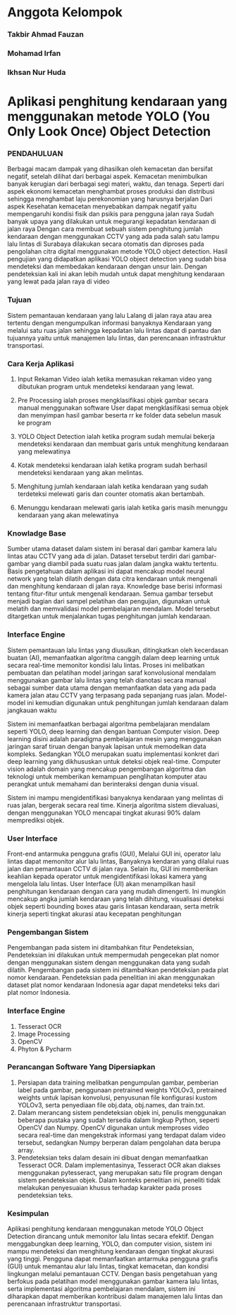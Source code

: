 # Anggota Kelompok 
### Takbir Ahmad Fauzan  
### Mohamad Irfan
### Ikhsan Nur Huda

# Aplikasi penghitung kendaraan yang menggunakan metode YOLO (You Only Look Once) Object Detection

### PENDAHULUAN 
Berbagai macam dampak yang dihasilkan oleh kemacetan dan bersifat negatif, setelah dilihat dari berbagai aspek. Kemacetan menimbulkan banyak kerugian dari berbagai segi materi, waktu, dan tenaga. Seperti dari aspek ekonomi kemacetan menghambat proses produksi dan distribusi sehingga menghambat laju perekonomian yang harusnya berjalan Dari aspek Kesehatan kemacetan menyebabkan dampak negatif yaitu mempengaruhi kondisi fisik dan psikis para pengguna jalan raya Sudah banyak upaya yang dilakukan untuk megurangi kepadatan kendaraan di jalan raya Dengan cara membuat sebuah sistem penghitung jumlah kendaraan dengan menggunakan CCTV yang ada pada salah satu lampu lalu lintas di Surabaya dilakukan secara otomatis dan diproses pada pengolahan citra digital menggunakan metode YOLO object detection. Hasil pengujian yang didapatkan aplikasi YOLO object detection yang sudah bisa mendeteksi dan membedakan kendaraan dengan unsur lain. Dengan pendeteksian kali ini akan lebih mudah untuk dapat menghitung kendaraan yang lewat pada jalan raya di video

### Tujuan 
Sistem pemantauan kendaraan yang lalu Lalang di jalan raya atau area tertentu dengan mengumpulkan informasi banyaknya Kendaraan yang melalui satu ruas jalan sehingga  kepadatan lalu lintas dapat di pantau dan tujuannya yaitu untuk manajemen lalu lintas, dan perencanaan infrastruktur transportasi.

### Cara Kerja Aplikasi 
1.	Input Rekaman Video ialah ketika memasukan rekaman video yang dibutukan program untuk mendeteksi kendaraan yang lewat.

2.	Pre Processing ialah proses mengklasifikasi objek gambar secara manual menggunakan software User dapat mengklasifikasi semua objek dan menyimpan hasil gambar beserta rr ke folder data sebelun masuk ke program
  
3.	YOLO Object Detection ialah ketika program sudah memulai bekerja mendeteksi kendaraan dan membuat garis untuk menghitung kendaraan yang melewatinya
   
4.	Kotak mendeteksi kendaraan ialah ketika program sudah berhasil mendeteksi kendaraan yang akan melintas.
   
5.	Menghitung jumlah kendaraan ialah ketika kendaraan yang sudah terdeteksi melewati garis dan counter otomatis akan bertambah.
   
6.	Menunggu kendaraan melewati garis ialah ketika garis masih menunggu kendaraan yang akan melewatinya

### Knowladge Base
Sumber utama dataset dalam sistem ini berasal dari gambar kamera lalu lintas atau CCTV yang ada di jalan. Dataset tersebut terdiri dari gambar-gambar yang diambil pada suatu ruas jalan dalam jangka waktu tertentu. Basis pengetahuan dalam aplikasi ini dapat mencakup model neural network yang telah dilatih dengan data citra kendaraan untuk mengenali dan menghitung kendaraan di jalan raya. Knowledge base berisi informasi tentang fitur-fitur untuk mengenali kendaraan. Semua gambar tersebut menjadi bagian dari sampel pelatihan dan pengujian, digunakan untuk melatih dan memvalidasi model pembelajaran mendalam. Model tersebut ditargetkan untuk menjalankan tugas penghitungan jumlah kendaraan.

### Interface Engine 
Sistem pemantauan lalu lintas yang diusulkan, ditingkatkan oleh kecerdasan buatan (AI), memanfaatkan algoritma canggih dalam deep learning  untuk secara real-time memonitor kondisi lalu lintas. Proses ini melibatkan pembuatan dan pelatihan model jaringan saraf konvolusional mendalam menggunakan gambar lalu lintas yang telah dianotasi secara manual sebagai sumber data utama dengan memanfaatkan data yang ada pada kamera jalan atau CCTV yang terpasang pada sepanjang ruas jalan. Model-model ini kemudian digunakan untuk penghitungan jumlah kendaraan dalam jangkauan waktu 

Sistem ini memanfaatkan berbagai algoritma pembelajaran mendalam seperti  YOLO, deep learning dan dengan bantuan Computer vision. Deep learning disini adalah paradigma pembelajaran mesin yang menggunakan jaringan saraf tiruan dengan banyak lapisan untuk memodelkan data kompleks. Sedangkan YOLO merupakan suatu implementasi konkret dari deep learning yang dikhususkan untuk deteksi objek real-time. Computer vision adalah domain yang mencakup pengembangan algoritma dan teknologi untuk memberikan kemampuan penglihatan komputer atau perangkat untuk memahami dan berinteraksi dengan dunia visual.

Sistem ini mampu mengidentifikasi banyaknya kendaraan yang melintas di ruas jalan, bergerak secara real time. Kinerja algoritma sistem dievaluasi, dengan menggunakan YOLO mencapai tingkat akurasi 90% dalam memprediksi objek.

### User Interface 
Front-end antarmuka pengguna grafis (GUI), Melalui GUI ini, operator lalu lintas dapat memonitor alur lalu lintas, Banyaknya kendaran yang dilalui ruas jalan dan pemantauan CCTV di jalan raya. Selain itu, GUI ini memberikan keahlian kepada operator untuk mengidentifikasi lokasi kamera yang mengelola lalu lintas. User Interface (UI) akan menampilkan hasil penghitungan kendaraan dengan cara yang mudah dimengerti. Ini mungkin mencakup angka jumlah kendaraan yang telah dihitung, visualisasi deteksi objek seperti bounding boxes atau garis lintasan kendaraan, serta metrik kinerja seperti tingkat akurasi atau kecepatan penghitungan

### Pengembangan Sistem 
Pengembangan pada sistem ini ditambahkan fitur Pendeteksian, Pendeteksian ini dilakukan untuk mempermudah pengecekan plat nomor dengan menggunakan sistem dengan menggunakan data yang sudah dilatih. Pengembangan pada sistem ini ditambahkan pendeteksian pada plat nomor kendaraan. Pendeteksian pada penelitian ini akan menggunakan dataset plat nomor kendaraan Indonesia agar dapat mendeteksi teks dari plat nomor Indonesia.

### Interface Engine 
1. Tesseract OCR
2. Image Processing
3. OpenCV
4. Phyton & Pycharm

 ### Perancangan Software Yang Dipersiapkan 
1. Persiapan data training melibatkan pengumpulan gambar, pemberian label pada gambar, penggunaan pretrained weights YOLOv3, pretrained weights untuk lapisan konvolusi, penyusunan file konfigurasi kustom YOLOv3, serta penyediaan file obj.data, obj.names, dan train.txt.
2. Dalam merancang sistem pendeteksian objek ini, penulis menggunakan beberapa pustaka yang sudah tersedia dalam lingkup Python, seperti OpenCV dan Numpy. OpenCV digunakan untuk memproses video secara real-time dan mengekstrak informasi yang terdapat dalam video tersebut, sedangkan Numpy berperan dalam pengolahan data berupa array.
3. Pendeteksian teks dalam desain ini dibuat dengan memanfaatkan Tesseract OCR. Dalam implementasinya, Tesseract OCR akan diakses menggunakan pytesseract, yang merupakan satu file program dengan sistem pendeteksian objek. Dalam konteks penelitian ini, peneliti tidak melakukan penyesuaian khusus terhadap karakter pada proses pendeteksian teks.




### Kesimpulan 
Aplikasi penghitung kendaraan menggunakan metode YOLO Object Detection dirancang untuk memonitor lalu lintas secara efektif. Dengan menggabungkan deep learning, YOLO, dan computer vision, sistem ini mampu mendeteksi dan menghitung kendaraan dengan tingkat akurasi yang tinggi. Pengguna dapat memanfaatkan antarmuka pengguna grafis (GUI) untuk memantau alur lalu lintas, tingkat kemacetan, dan kondisi lingkungan melalui pemantauan CCTV. Dengan basis pengetahuan yang berfokus pada pelatihan model menggunakan gambar kamera lalu lintas, serta implementasi algoritma pembelajaran mendalam, sistem ini diharapkan dapat memberikan kontribusi dalam manajemen lalu lintas dan perencanaan infrastruktur transportasi.



